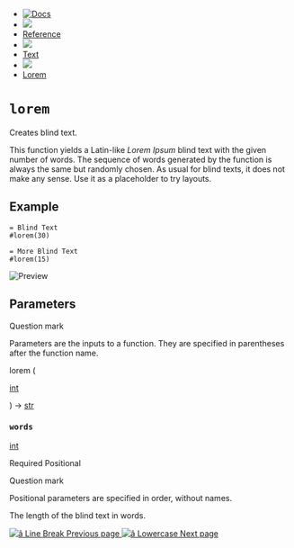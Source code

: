   * [ ![Docs](/assets/icons/16-docs-dark.svg) ](/docs)
  * ![](/assets/icons/16-arrow-right.svg)
  * [ Reference ](/docs/reference/)
  * ![](/assets/icons/16-arrow-right.svg)
  * [ Text ](/docs/reference/text/)
  * ![](/assets/icons/16-arrow-right.svg)
  * [ Lorem ](/docs/reference/text/lorem/)

#  ` lorem `

Creates blind text.

This function yields a Latin-like _Lorem Ipsum_ blind text with the given
number of words. The sequence of words generated by the function is always the
same but randomly chosen. As usual for blind texts, it does not make any
sense. Use it as a placeholder to try layouts.

##  Example

    
    
    = Blind Text
    #lorem(30)
    
    = More Blind Text
    #lorem(15)
    

![Preview](/assets/docs/ivKswpaSkeLwjU6-8qNTjgAAAAAAAAAA.png)

##  Parameters

Question mark

Parameters are the inputs to a function. They are specified in parentheses
after the function name.

lorem  (

[ int ](/docs/reference/foundations/int/)

)  -> [ str ](/docs/reference/foundations/str/)

###  ` words `

[ int ](/docs/reference/foundations/int/)

Required  Positional

Question mark

Positional parameters are specified in order, without names.

The length of the blind text in words.

[ ![â](/assets/icons/16-arrow-right.svg) Line Break  Previous page
](/docs/reference/text/linebreak/) [ ![â](/assets/icons/16-arrow-right.svg)
Lowercase  Next page  ](/docs/reference/text/lower/)


